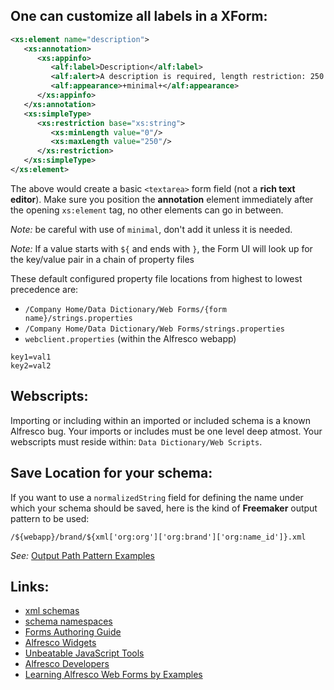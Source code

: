 ﻿One can customize all labels in a XForm:
----------------------------------------

```xml
<xs:element name="description">
   <xs:annotation>
      <xs:appinfo>
         <alf:label>Description</alf:label>
         <alf:alert>A description is required, length restriction: 250 characters</alf:alert>
         <alf:appearance>+minimal+</alf:appearance>
      </xs:appinfo>
   </xs:annotation>
   <xs:simpleType>
      <xs:restriction base="xs:string">
         <xs:minLength value="0"/>
         <xs:maxLength value="250"/>
      </xs:restriction>
   </xs:simpleType>
</xs:element>
```

The above would create a basic `<textarea>` form field (not a **rich text
editor**). Make sure you position the **annotation** element immediately after
the opening `xs:element` tag, no other elements can go in between.

_Note:_ be careful with use of `minimal`, don't add it unless it is needed.

_Note:_ If a value starts with `${` and ends with `}`, the Form UI will look up
for the key/value pair in a chain of property files

These default configured property file locations from highest to lowest precedence are:
* `/Company Home/Data Dictionary/Web Forms/{form name}/strings.properties`
* `/Company Home/Data Dictionary/Web Forms/strings.properties`
* `webclient.properties` (within the Alfresco webapp)

```
key1=val1
key2=val2
```

Webscripts:
-----------

Importing or including within an imported or included schema is a known Alfresco
bug. Your imports or includes must be one level deep atmost. Your webscripts
must reside within: `Data Dictionary/Web Scripts`.

Save Location for your schema:
------------------------------

If you want to use a `normalizedString` field for defining the name under which
your schema should be saved, here is the kind of **Freemaker** output pattern to
be used:
```
/${webapp}/brand/${xml['org:org']['org:brand']['org:name_id']}.xml
```

_See:_ [Output Path Pattern Examples](http://wiki.alfresco.com/wiki/WCM_Forms_Developer_Guide#Output_Path_Pattern_Examples)

Links:
------

* [xml schemas](http://www.learn-xml-schema-tutorial.com/ "xsd tutorial")
* [schema namespaces](http://www.ibm.com/developerworks/library/xml-schema/ "The basics of using XML Schema to define elements")
* [Forms Authoring Guide](http://wiki.alfresco.com/wiki/Forms_Authoring_Guide#Overview_of_supported_XML_Schema_structures_and_data_types "Supported structures and data types")
* [Alfresco Widgets](http://wiki.alfresco.com/wiki/Creating_XForms_Widgets "Creating XForms Widgets")
* [Unbeatable JavaScript Tools](http://docs.dojocampus.org/quickstart/index "Dojo")
* [Alfresco Developers](http://wiki.alfresco.com/wiki/Main_Page "Alfresco wiki")
* [Learning Alfresco Web Forms by Examples](http://drquyong.com/myblog/?p=65 "Dr. Q's Workshop")
